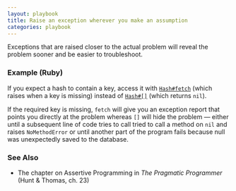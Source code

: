```yaml
---
layout: playbook
title: Raise an exception wherever you make an assumption
categories: playbook
---
```


Exceptions that are raised closer to the actual problem will reveal the problem sooner and be easier to troubleshoot.

### Example (Ruby)

If you expect a hash to contain a key, access it with [`Hash#fetch`](https://ruby-doc.org/core-2.6.3/Hash.html#method-i-fetch) (which raises when a key is missing) instead of [`Hash#[]`](https://ruby-doc.org/core-2.6.3/Hash.html#method-i-5B-5D) (which returns `nil`).

If the required key is missing, `fetch` will give you an exception report that points you directly at the problem whereas `[]` will hide the problem — either until a subsequent line of code tries to call tried to call a method on `nil` and raises `NoMethodError` or until another part of the program fails because null was unexpectedly saved to the database.

### See Also
- The chapter on Assertive Programming in _The Pragmatic Programmer_ (Hunt & Thomas, ch. 23)
